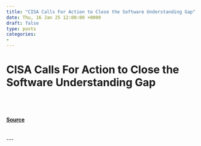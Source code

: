 ```yaml
---
title: "CISA Calls For Action to Close the Software Understanding Gap"
date: Thu, 16 Jan 25 12:00:00 +0000
draft: false
type: posts
categories: 
- 
---
```

# CISA Calls For Action to Close the Software Understanding Gap

<br/>

<br/>


#### [Source](https://www.cisa.gov/news-events/news/cisa-calls-action-close-software-understanding-gap)

<br/>
---

